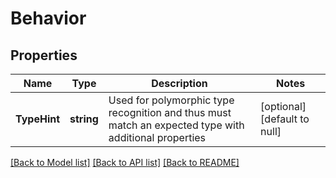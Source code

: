 # Behavior

## Properties
Name | Type | Description | Notes
------------ | ------------- | ------------- | -------------
**TypeHint** | **string** | Used for polymorphic type recognition and thus must match an expected type with additional properties | [optional] [default to null]

[[Back to Model list]](../README.md#documentation-for-models) [[Back to API list]](../README.md#documentation-for-api-endpoints) [[Back to README]](../README.md)


